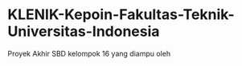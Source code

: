 # KLENIK-Kepoin-Fakultas-Teknik-Universitas-Indonesia
Proyek Akhir SBD kelompok 16 yang diampu oleh 
